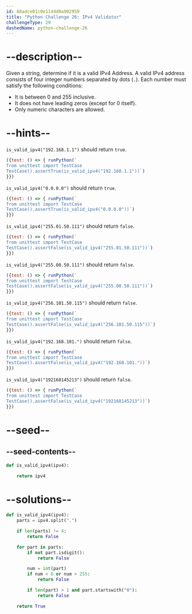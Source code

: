 ```yaml
---
id: 68adce01c0e1144d0a902959
title: "Python Challenge 26: IPv4 Validator"
challengeType: 29
dashedName: python-challenge-26
---
```


# --description--

Given a string, determine if it is a valid IPv4 Address. A valid IPv4 address consists of four integer numbers separated by dots (`.`). Each number must satisfy the following conditions:

- It is between 0 and 255 inclusive.
- It does not have leading zeros (except for 0 itself).
- Only numeric characters are allowed.

# --hints--

`is_valid_ipv4("192.168.1.1")` should return `true`.

```js
({test: () => { runPython(`
from unittest import TestCase
TestCase().assertTrue(is_valid_ipv4("192.168.1.1"))`)
}})
```

`is_valid_ipv4("0.0.0.0")` should return `true`.

```js
({test: () => { runPython(`
from unittest import TestCase
TestCase().assertTrue(is_valid_ipv4("0.0.0.0"))`)
}})
```

`is_valid_ipv4("255.01.50.111")` should return `false`.

```js
({test: () => { runPython(`
from unittest import TestCase
TestCase().assertFalse(is_valid_ipv4("255.01.50.111"))`)
}})
```

`is_valid_ipv4("255.00.50.111")` should return `false`.

```js
({test: () => { runPython(`
from unittest import TestCase
TestCase().assertFalse(is_valid_ipv4("255.00.50.111"))`)
}})
```

`is_valid_ipv4("256.101.50.115")` should return `false`.

```js
({test: () => { runPython(`
from unittest import TestCase
TestCase().assertFalse(is_valid_ipv4("256.101.50.115"))`)
}})
```

`is_valid_ipv4("192.168.101.")` should return `false`.

```js
({test: () => { runPython(`
from unittest import TestCase
TestCase().assertFalse(is_valid_ipv4("192.168.101."))`)
}})
```

`is_valid_ipv4("192168145213")` should return `false`.

```js
({test: () => { runPython(`
from unittest import TestCase
TestCase().assertFalse(is_valid_ipv4("192168145213"))`)
}})
```

# --seed--

## --seed-contents--

```py
def is_valid_ipv4(ipv4):

    return ipv4
```

# --solutions--

```py
def is_valid_ipv4(ipv4):
    parts = ipv4.split(".")    

    if len(parts) != 4:
        return False

    for part in parts:
        if not part.isdigit():
            return False

        num = int(part)
        if num < 0 or num > 255:
            return False

        if len(part) > 1 and part.startswith("0"):
            return False

    return True
```
